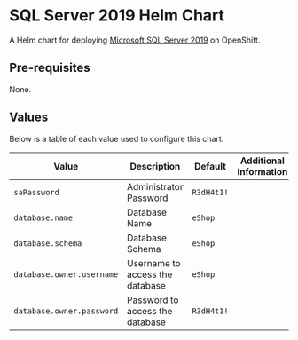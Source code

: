 # SQL Server 2019 Helm Chart

A Helm chart for deploying [Microsoft SQL Server 2019](https://www.microsoft.com/en-us/sql-server/sql-server-2019) on OpenShift.

## Pre-requisites

None.

## Values

Below is a table of each value used to configure this chart.

| Value | Description | Default | Additional Information |
| ----- | ----------- | ------- | ---------------------- |
| `saPassword` | Administrator Password | `R3dH4t1!` |  |
| `database.name` | Database Name | `eShop` |  |
| `database.schema` | Database Schema | `eShop` |  |
| `database.owner.username` | Username to access the database | `eShop` |  |
| `database.owner.password` | Password to access the database | `R3dH4t1!` |  |
